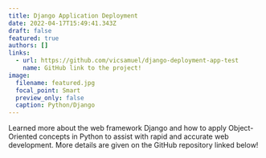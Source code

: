```yaml
---
title: Django Application Deployment
date: 2022-04-17T15:49:41.343Z
draft: false
featured: true
authors: []
links:
  - url: https://github.com/vicsamuel/django-deployment-app-test
    name: GitHub link to the project!
image:
  filename: featured.jpg
  focal_point: Smart
  preview_only: false
  caption: Python/Django
---
```

Learned more about the web framework Django and how to apply Object-Oriented concepts in Python to assist with rapid and accurate web development. More details are given on the GitHub repository linked below!